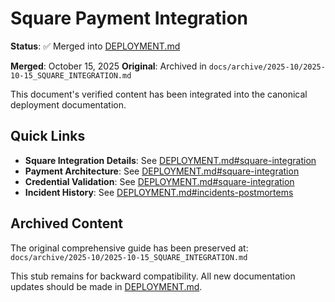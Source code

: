 # Square Payment Integration

**Status**: ✅ Merged into [DEPLOYMENT.md](./DEPLOYMENT.md#square-integration)

**Merged**: October 15, 2025
**Original**: Archived in `docs/archive/2025-10/2025-10-15_SQUARE_INTEGRATION.md`

This document's verified content has been integrated into the canonical deployment documentation.

## Quick Links

- **Square Integration Details**: See [DEPLOYMENT.md#square-integration](./DEPLOYMENT.md#square-integration)
- **Payment Architecture**: See [DEPLOYMENT.md#square-integration](./DEPLOYMENT.md#square-integration)
- **Credential Validation**: See [DEPLOYMENT.md#square-integration](./DEPLOYMENT.md#square-integration)
- **Incident History**: See [DEPLOYMENT.md#incidents-postmortems](./DEPLOYMENT.md#incidents-postmortems)

## Archived Content

The original comprehensive guide has been preserved at:
`docs/archive/2025-10/2025-10-15_SQUARE_INTEGRATION.md`

This stub remains for backward compatibility. All new documentation updates should be made in [DEPLOYMENT.md](./DEPLOYMENT.md).
